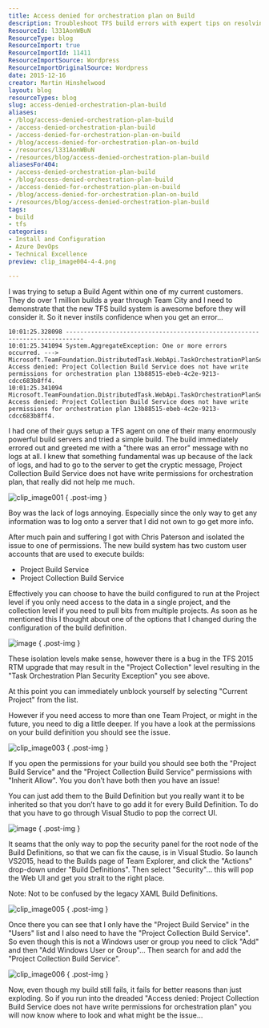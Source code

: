 ```yaml
---
title: Access denied for orchestration plan on Build
description: Troubleshoot TFS build errors with expert tips on resolving access denied issues for orchestration plans. Enhance your build system's performance today!
ResourceId: l331AonWBuN
ResourceType: blog
ResourceImport: true
ResourceImportId: 11411
ResourceImportSource: Wordpress
ResourceImportOriginalSource: Wordpress
date: 2015-12-16
creator: Martin Hinshelwood
layout: blog
resourceTypes: blog
slug: access-denied-orchestration-plan-build
aliases:
- /blog/access-denied-orchestration-plan-build
- /access-denied-orchestration-plan-build
- /access-denied-for-orchestration-plan-on-build
- /blog/access-denied-for-orchestration-plan-on-build
- /resources/l331AonWBuN
- /resources/blog/access-denied-orchestration-plan-build
aliasesFor404:
- /access-denied-orchestration-plan-build
- /blog/access-denied-orchestration-plan-build
- /access-denied-for-orchestration-plan-on-build
- /blog/access-denied-for-orchestration-plan-on-build
- /resources/blog/access-denied-orchestration-plan-build
tags:
- build
- tfs
categories:
- Install and Configuration
- Azure DevOps
- Technical Excellence
preview: clip_image004-4-4.png

---
```

I was trying to setup a Build Agent within one of my current customers. They do over 1 million builds a year through Team City and I need to demonstrate that the new TFS build system is awesome before they will consider it. So it never instils confidence when you get an error…

```
10:01:25.328098 ---------------------------------------------------------------------------
10:01:25.341094 System.AggregateException: One or more errors occurred. ---> Microsoft.TeamFoundation.DistributedTask.WebApi.TaskOrchestrationPlanSecurityException: Access denied: Project Collection Build Service does not have write permissions for orchestration plan 13b88515-ebeb-4c2e-9213-cdcc683b8ff4.
10:01:25.341094 Microsoft.TeamFoundation.DistributedTask.WebApi.TaskOrchestrationPlanSecurityException: Access denied: Project Collection Build Service does not have write permissions for orchestration plan 13b88515-ebeb-4c2e-9213-cdcc683b8ff4.
```

I had one of their guys setup a TFS agent on one of their many enormously powerful build servers and tried a simple build. The build immediately errored out and greeted me with a "there was an error" message with no logs at all. I knew that something fundamental was up because of the lack of logs, and had to go to the server to get the cryptic message, Project Collection Build Service does not have write permissions for orchestration plan, that really did not help me much.

![clip_image001](images/clip_image001-1-1.png "clip_image001")
{ .post-img }

Boy was the lack of logs annoying. Especially since the only way to get any information was to log onto a server that I did not own to go get more info.

After much pain and suffering I got with Chris Paterson and isolated the issue to one of permissions. The new build system has two custom user accounts that are used to execute builds:

- Project Build Service
- Project Collection Build Service

Effectively you can choose to have the build configured to run at the Project level if you only need access to the data in a single project, and the collection level if you need to pull bits from multiple projects. As soon as he mentioned this I thought about one of the options that I changed during the configuration of the build definition.

![image](images/image-8-8.png "image")
{ .post-img }

These isolation levels make sense, however there is a bug in the TFS 2015 RTM upgrade that may result in the "Project Collection" level resulting in the "Task Orchestration Plan Security Exception" you see above.

At this point you can immediately unblock yourself by selecting "Current Project" from the list.

However if you need access to more than one Team Project, or might in the future, you need to dig a little deeper. If you have a look at the permissions on your build definition you should see the issue.

![clip_image003](images/clip_image003-3-3.png "clip_image003")
{ .post-img }

If you open the permissions for your build you should see both the "Project Build Service" and the "Project Collection Build Service" permissions with "Inherit Allow". You you don’t have both then you have an issue!

You can just add them to the Build Definition but you really want it to be inherited so that you don’t have to go add it for every Build Definition. To do that you have to go through Visual Studio to pop the correct UI.

![image](images/image-1-7-7.png "image")
{ .post-img }

It seams that the only way to pop the security panel for the root node of the Build Definitions, so that we can fix the cause, is in Visual Studio. So launch VS2015, head to the Builds page of Team Explorer, and click the "Actions" drop-down under "Build Definitions". Then select "Security"… this will pop the Web UI and get you strait to the right place.

Note: Not to be confused by the legacy XAML Build Definitions.

![clip_image005](images/clip_image005-5-5.png "clip_image005")
{ .post-img }

Once there you can see that I only have the "Project Build Service" in the "Users" list and I also need to have the "Project Collection Build Service". So even though this is not a Windows user or group you need to click "Add" and then "Add Windows User or Group"… Then search for and add the "Project Collection Build Service".

![clip_image006](images/clip_image006-6-6.png "clip_image006")
{ .post-img }

Now, even though my build still fails, it fails for better reasons than just exploding. So if you run into the dreaded "Access denied: Project Collection Build Service does not have write permissions for orchestration plan" you will now know where to look and what might be the issue…
